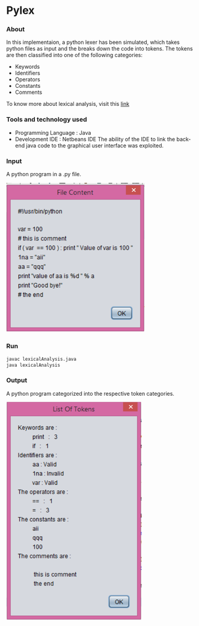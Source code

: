# Pylex

### About

In this implementaion, a python lexer has been simulated, which takes python files as input and the breaks down the code into tokens. The tokens are then classified into one of the following categories: 
* Keywords
* Identifiers
* Operators
* Constants
* Comments

To know more about lexical analysis, visit this [link](https://en.wikipedia.org/wiki/Lexical_analysis)


### Tools and technology used

* Programming Language : Java
* Development IDE : Netbeans IDE
The ability of the IDE to link the back-end java code to the graphical user interface was exploited.

### Input

  A python program in a .py file.
  
  ![Alt text](/fileContent.png?raw=true "File content")
  
  
### Run
 ```
 javac lexicalAnalysis.java
 java lexicalAnalysis
 ```

### Output

A python program categorized into the respective token categories.

![Alt text](/sampleOutput.png?raw=true "Output")





